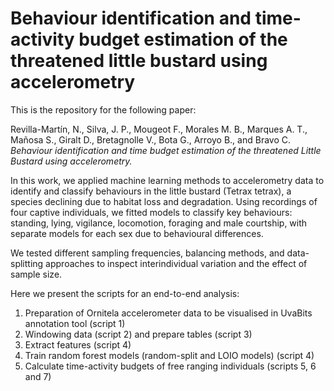 # Behaviour identification and time-activity budget estimation of the threatened little bustard using accelerometry 


This is the repository for the following paper:

Revilla-Martín, N., Silva, J. P., Mougeot F., Morales M. B., Marques A. T., Mañosa S., Giralt D., Bretagnolle V., Bota G., Arroyo B., and Bravo C. *Behaviour identification and time budget estimation of the threatened Little Bustard using accelerometry.*


In this work, we applied machine learning methods to accelerometry data to identify and classify behaviours in the little bustard (Tetrax tetrax), a species declining due to habitat loss and degradation. 
Using recordings of four captive individuals, we fitted models to classify key behaviours: standing, lying, vigilance, locomotion, foraging and male courtship, with separate models for each sex due to behavioural differences. 

We tested different sampling frequencies, balancing methods, and data-splitting approaches to inspect interindividual variation and the effect of sample size.

Here we present the scripts for an end-to-end analysis:

  1.	Preparation of Ornitela accelerometer data to be visualised in UvaBits annotation tool (script 1)
  2.	Windowing data (script 2) and prepare tables (script 3)
  3.	Extract features (script 4)
  4.	Train random forest models (random-split and LOIO models) (script 4)
  5.	Calculate time-activity budgets of free ranging individuals (scripts 5, 6 and 7)


